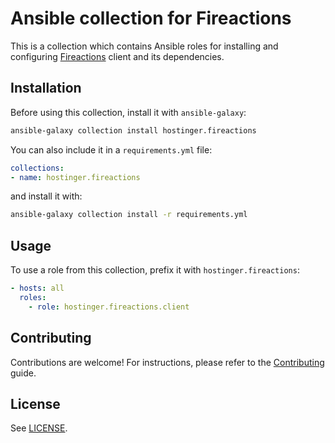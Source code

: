 # Ansible collection for Fireactions

This is a collection which contains Ansible roles for installing and configuring [Fireactions](https://github.com/hostinger/fireactions) client and its dependencies.

## Installation

Before using this collection, install it with `ansible-galaxy`:

```bash
ansible-galaxy collection install hostinger.fireactions
```

You can also include it in a `requirements.yml` file:

```yaml
collections:
- name: hostinger.fireactions
```

and install it with:

```bash
ansible-galaxy collection install -r requirements.yml
```

## Usage

To use a role from this collection, prefix it with `hostinger.fireactions`:

```yaml
- hosts: all
  roles:
    - role: hostinger.fireactions.client
```

## Contributing

Contributions are welcome! For instructions, please refer to the [Contributing](CONTRIBUTING.md) guide.

## License

See [LICENSE](LICENSE).
